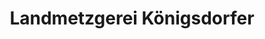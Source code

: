 ---
title: "Landmetzgerei Königsdorfer"
url: /windorf/landmetzgerei-koenigsdorfer/
shop: Metzgerei
---